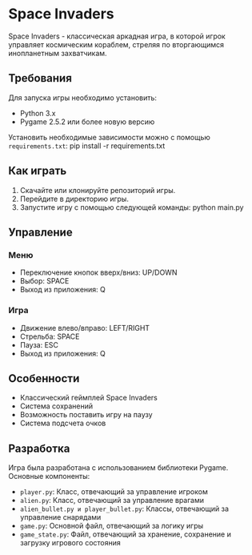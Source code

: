 # Space Invaders

Space Invaders - классическая аркадная игра, в которой игрок управляет космическим кораблем, стреляя по вторгающимся инопланетным захватчикам.

## Требования

Для запуска игры необходимо установить:
- Python 3.x
- Pygame 2.5.2 или более новую версию

Установить необходимые зависимости можно с помощью `requirements.txt`:
pip install -r requirements.txt



## Как играть

1. Скачайте или клонируйте репозиторий игры.
2. Перейдите в директорию игры.
3. Запустите игру с помощью следующей команды:
python main.py



## Управление

### Меню
- Переключение кнопок вверх/вниз: UP/DOWN
- Выбор: SPACE
- Выход из приложения: Q

### Игра

- Движение влево/вправо: LEFT/RIGHT
- Стрельба: SPACE
- Пауза: ESC
- Выход из приложения: Q

## Особенности

- Классический геймплей Space Invaders
- Система сохранений
- Возможность поставить игру на паузу
- Система подсчета очков

## Разработка

Игра была разработана с использованием библиотеки Pygame. Основные компоненты:
- `player.py`: Класс, отвечающий за управление игроком
- `alien.py`: Класс, отвечающий за управление врагами
- `alien_bullet.py и player_bullet.py`: Классы, отвечающий за управление снарядами
- `game.py`: Основной файл, отвечающий за логику игры
- `game_state.py`: Файл, отвечающий за хранение, сохранение и загрузку игрового состояния
